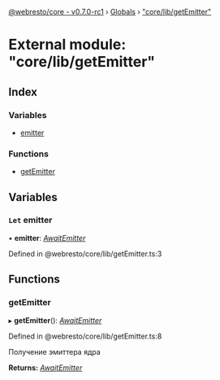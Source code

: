 [@webresto/core - v0.7.0-rc1](../README.md) › [Globals](../globals.md) › ["core/lib/getEmitter"](_core_lib_getemitter_.md)

# External module: "core/lib/getEmitter"

## Index

### Variables

* [emitter](_core_lib_getemitter_.md#let-emitter)

### Functions

* [getEmitter](_core_lib_getemitter_.md#getemitter)

## Variables

### `Let` emitter

• **emitter**: *[AwaitEmitter](../classes/_core_lib_awaitemitter_.awaitemitter.md)*

Defined in @webresto/core/lib/getEmitter.ts:3

## Functions

###  getEmitter

▸ **getEmitter**(): *[AwaitEmitter](../classes/_core_lib_awaitemitter_.awaitemitter.md)*

Defined in @webresto/core/lib/getEmitter.ts:8

Получение эмиттера ядра

**Returns:** *[AwaitEmitter](../classes/_core_lib_awaitemitter_.awaitemitter.md)*
